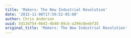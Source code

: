 ```yaml
---
title: 'Makers: The New Industrial Revolution'
date: '2015-11-08T17:59:52-05:00'
author: Chris Anderson
uuid: 5d13d754-6642-4b40-89cb-a294c8eebf35
original_title: 'Makers: The New Industrial Revolution'
---
```


